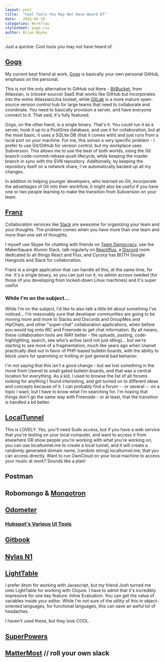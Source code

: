```yaml
---
layout: post
title:  "Cool Tools You May Not Have Heard Of"
date:   2016-04-30
categories: Workflow
stylesheet: page.css
author: Brian Boyko
---
```


Just a quickie: Cool tools you may not have heard of.

## [Gogs](https://gogs.io/)

My current best friend at work, [Gogs](https://gogs.io/) is basically your own personal GitHub, emphasis on the personal.

This is not the only alternative to GitHub out there - [BitBucket](https://bitbucket.org/), from Atlassian, is (closed-source) SaaS that works like GitHub but incorporates into the entire Atlassian/Jira toolset, while [GitLab](https://about.gitlab.com/) is a more mature open-source version control hub for large teams that need to collaborate and coordinate.  You need to basically provision a server, and have everyone connect to it. That said, it's fully featured.

Gogs, on the other hand, is a single binary. That's it. You *could* run it as a server, hook it up to a PostGres database, and use it for collaboration, but at the most basic, it uses a SQLite DB (that it comes with) and just runs from a local port on your machine.  For me, this solves a very specific problem - I prefer to use Git/GitHub for version control, but my workplace uses Subversion.  This allows me to use the best of both worlds, using the Git branch-code-commit-rebase-push lifecycle, while keeping the master branch in sync with the SVN repository. Additionally, by keeping the repository itself on a network share, I've automatically backed up all my changes.  

In addition to helping younger developers, who learned on Git, incorporate the advantages of Git into their workflow, it might also be useful if you have one or two people learning to make the transition from Subversion on your team.

## [Franz](http://meetfranz.com/)

Collaboration services like [Slack](https://slack.com/) are awesome for organizing your team and your thoughts. The problem comes when you have more than one team and more than one set of thoughts.

I myself use Skype for chatting with friends on [Team Democracy](http://www.teamdemocracy.us/), use the MakerSquare Alumni Slack, talk regularly on [Reactiflux](http://www.reactiflux.com/), a [Discord](https://discordapp.com/) room dedicated to all things React and Flux, and Cycorp has BOTH Google Hangouts and Slack for collaboration.

Franz is a single application that can handle all this, at the same time, for me.  It's a single binary, so you can just run it, no admin access needed (for those of you developing from locked-down Linux machines) and it's super useful.

### While I'm on the subject...

While I'm on the subject, I'd like to also talk a little bit about something I've noticed... I'm reasonably sure that developer communities are going to be moving more and more to Slacks and Discords and GroupMes and HipChats, and other "super-chat" collaboration applications, when before you would log onto IRC and Freenode to get chat information.  By all means, these collaboration tools are WAY better - file uploads, pasting, code-highlighting, search, see who's active (and not just idling)... but we're starting to see more of a fragmentation, much like years ago when Usenet practically died out in favor of PHP-based bulletin boards, with the ability to block users for spamming or trolling or just general bad behavior.  

I'm not saying that this isn't a good change - but we lost something in the move from Usenet to small gated bulletin boards, and that was a central location for everything.  As a kid, I used to browse the list of alt forums looking for anything I found interesting, and got turned on to different ideas and concepts because of it.  I can probably find a forum -- or several -- on a topic I want, but I have to know what I'm searching for.  I'm hoping that things don't go the same way with Freenode - or at least, that the transition is handled a bit better.  

## [LocalTunnel](http://localtunnel.me/)

This is LOVELY.  Yes, you'll need Sudo access, but if you have a web service that you're testing on your local computer, and want to access it from elsewhere OR show people you're working with what you're working on, you can use localtunnel.me to create a local tunnel, and it will create a randomly generated domain name, [random string].localtunnel.me, that you can access directly.  Want to run OwnCloud on your local machine to access your music at work?  Sounds like a plan!  

## Postman

## Robomongo & [Mongotron](http://mongotron.io/#/)


## [Odometer](http://github.hubspot.com/odometer/docs/welcome/)

### [Hubspot's Various UI Tools](http://github.hubspot.com/)

## [Gitbook](https://www.gitbook.com/)

## [Nylas N1](https://invite.nylas.com/download/)

## [LightTable](http://lighttable.com/)

I prefer Atom for working with Javascript, but my friend Josh turned me onto LightTable for working with Clojure. I have to admit that it's incredibly impressive for one key feature: Inline Evaluation.  You can get the value of variables inside your editor. While I'm not sure of the utility of this in object-oriented languages, for functional languages, this can save an awful lot of headaches.

I haven't used these, but they look COOL.

## [SuperPowers](http://superpowers-html5.com/index.en.html)

## [MatterMost](https://www.mattermost.org/) // roll your own slack
